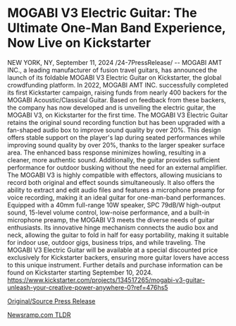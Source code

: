 # MOGABI V3 Electric Guitar: The Ultimate One-Man Band Experience, Now Live on Kickstarter

NEW YORK, NY, September 11, 2024 /24-7PressRelease/ -- MOGABI AMT INC., a leading manufacturer of fusion travel guitars, has announced the launch of its foldable MOGABI V3 Electric Guitar on Kickstarter, the global crowdfunding platform.  In 2022, MOGABI AMT INC. successfully completed its first Kickstarter campaign, raising funds from nearly 400 backers for the MOGABI Acoustic/Classical Guitar. Based on feedback from these backers, the company has now developed and is unveiling the electric guitar, the MOGABI V3, on Kickstarter for the first time.  The MOGABI V3 Electric Guitar retains the original sound recording function but has been upgraded with a fan-shaped audio box to improve sound quality by over 20%. This design offers stable support on the player's lap during seated performances while improving sound quality by over 20%, thanks to the larger speaker surface area. The enhanced bass response minimizes howling, resulting in a cleaner, more authentic sound. Additionally, the guitar provides sufficient performance for outdoor busking without the need for an external amplifier.  The MOGABI V3 is highly compatible with effectors, allowing musicians to record both original and effect sounds simultaneously. It also offers the ability to extract and edit audio files and features a microphone preamp for voice recording, making it an ideal guitar for one-man-band performances.  Equipped with a 40mm full-range 10W speaker, SPC 79dB/W high-output sound, 15-level volume control, low-noise performance, and a built-in microphone preamp, the MOGABI V3 meets the diverse needs of guitar enthusiasts. Its innovative hinge mechanism connects the audio box and neck, allowing the guitar to fold in half for easy portability, making it suitable for indoor use, outdoor gigs, business trips, and while traveling.  The MOGABI V3 Electric Guitar will be available at a special discounted price exclusively for Kickstarter backers, ensuring more guitar lovers have access to this unique instrument. Further details and purchase information can be found on Kickstarter starting September 10, 2024.  https://www.kickstarter.com/projects/134517265/mogabi-v3-guitar-unleash-your-creative-power-anywhere-0?ref=476hs5 

[Original/Source Press Release](https://www.24-7pressrelease.com/press-release/514186/mogabi-v3-electric-guitar-the-ultimate-one-man-band-experience-now-live-on-kickstarter) 

[Newsramp.com TLDR](https://newsramp.com/None) 
